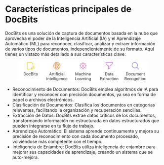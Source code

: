 # Características principales de DocBits

DocBits es una solución de captura de documentos basada en la nube que aprovecha el poder de la Inteligencia Artificial (IA) y el Aprendizaje Automático (ML) para reconocer, clasificar, analizar y extraer información de varios tipos de documentos, independientemente de su formato. Aquí tienes un vistazo más detallado a sus características clave:

<figure><img src="../.gitbook/assets/napkin-selection.svg" alt=""><figcaption></figcaption></figure>

* Reconocimiento de Documentos: DocBits emplea algoritmos de IA para identificar y reconocer con precisión documentos, ya sea en forma de papel o archivos electrónicos.
* Clasificación de Documentos: Clasifica los documentos en categorías relevantes, facilitando la organización y recuperación sencillas.
* Extracción de Datos: DocBits extrae datos críticos de los documentos, transformando información no estructurada en datos estructurados que pueden integrarse en tu flujo de trabajo.
* Aprendizaje Automático: El sistema aprende continuamente y mejora su precisión de reconocimiento con cada documento procesado, volviéndose más competente con el tiempo.
* Inteligencia de Enjambre: DocBits utiliza inteligencia de enjambre para mejorar sus capacidades de aprendizaje, creando un sistema que se auto-mejora.
